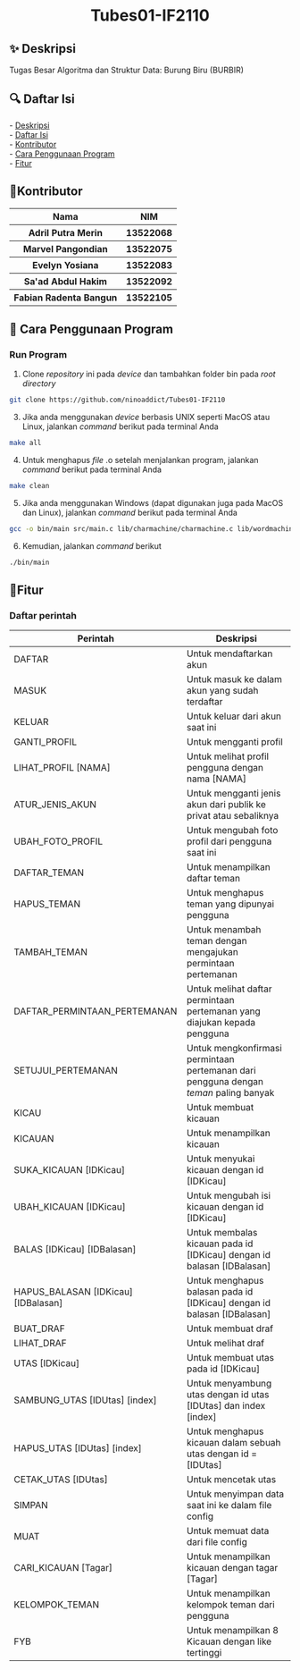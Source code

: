 <h1 align="center">Tubes01-IF2110</h1>

<h2 id = "description">✨ Deskripsi </h2>
Tugas Besar Algoritma dan Struktur Data: Burung Biru (BURBIR)


<h2 id = "table-of-contents">🔍 Daftar Isi</h2>
- <a href="#description">Deskripsi</a><br/>
- <a href="#table-of-contents">Daftar Isi</a><br/>
- <a href="#contributor">Kontributor</a><br/>
- <a href="#how-to-run">Cara Penggunaan Program</a><br/>
- <a href="feat">Fitur</a>


<h2 id = "contributor">🌟Kontributor</h2>
<table>
  <tr>
    <th>Nama</th>
    <th>NIM</th>
  </tr>
  <tr>
    <th>Adril Putra Merin</th>
    <th>13522068</th>
  </tr>
  <tr>
    <th>Marvel Pangondian</th>
    <th>13522075</th>
  </tr>
  <tr>
    <th>Evelyn Yosiana</th>
    <th>13522083</th>
  </tr>
  <tr>
    <th>Sa'ad Abdul Hakim</th>
    <th>13522092</th>
  </tr>
  <tr>
    <th>Fabian Radenta Bangun</th>
    <th>13522105</th>
  </tr>
</table>


<h2 id="how-to-run">📘 Cara Penggunaan Program</h2>

### Run Program
1. Clone _repository_ ini pada _device_ dan tambahkan folder bin pada _root directory_
```bash
git clone https://github.com/ninoaddict/Tubes01-IF2110
```
3. Jika anda menggunakan _device_ berbasis UNIX seperti MacOS atau Linux, jalankan _command_ berikut pada terminal Anda
```bash
make all
```
4. Untuk menghapus _file_ .o setelah menjalankan program, jalankan _command_ berikut pada terminal Anda
```bash
make clean
```
5. Jika anda menggunakan Windows (dapat digunakan juga pada MacOS dan Linux), jalankan _command_ berikut pada terminal Anda
```bash
gcc -o bin/main src/main.c lib/charmachine/charmachine.c lib/wordmachine/wordmachine.c lib/dsu/dsu.c lib/graph/graph.c lib/matrix/matrix.c lib/maxheap/maxheap.c lib/priorityqueue/priorityqueue.c lib/time/time.c lib/datetime/datetime.c src/db.c src/app/user/user.c src/app/user/listuser.c src/app/user/pcolor.c src/app/tweet/tweet.c src/app/tweet/listkicauan.c src/app/thread/thread.c src/app/saveload/save.c src/app/saveload/load.c src/app/reply/reply.c src/app/reply/treebalasan.c src/app/hashtag/hashtag.c src/app/fyb/fyb.c src/app/friend/friend.c src/app/friend/friendrequest.c src/app/draft/draft.c src/app/draft/liststackdraft.c
```
6. Kemudian, jalankan _command_ berikut
```bash
./bin/main
```


<h2 id="feat">📱Fitur</h2>

### Daftar perintah
| Perintah | Deskripsi |
| ------------- | ------------- |
| DAFTAR | Untuk mendaftarkan akun |
| MASUK | Untuk masuk ke dalam akun yang sudah terdaftar |
| KELUAR | Untuk keluar dari akun saat ini |
| GANTI_PROFIL | Untuk mengganti profil |
| LIHAT_PROFIL [NAMA] | Untuk melihat profil pengguna dengan nama [NAMA] |
| ATUR_JENIS_AKUN | Untuk mengganti jenis akun dari publik ke privat atau sebaliknya |
| UBAH_FOTO_PROFIL | Untuk mengubah foto profil dari pengguna saat ini |
| DAFTAR_TEMAN | Untuk menampilkan daftar teman |
| HAPUS_TEMAN | Untuk menghapus teman yang dipunyai pengguna |
| TAMBAH_TEMAN | Untuk menambah teman dengan mengajukan permintaan pertemanan |
| DAFTAR_PERMINTAAN_PERTEMANAN | Untuk melihat daftar permintaan pertemanan yang diajukan kepada pengguna |
| SETUJUI_PERTEMANAN | Untuk mengkonfirmasi permintaan pertemanan dari pengguna dengan _teman_ paling banyak |
| KICAU | Untuk membuat kicauan |
| KICAUAN | Untuk menampilkan kicauan |
| SUKA_KICAUAN [IDKicau] | Untuk menyukai kicauan dengan id [IDKicau] |
| UBAH_KICAUAN [IDKicau] | Untuk mengubah isi kicauan dengan id [IDKicau] |
| BALAS [IDKicau] [IDBalasan] | Untuk membalas kicauan pada id [IDKicau] dengan id balasan [IDBalasan] |
| HAPUS_BALASAN [IDKicau] [IDBalasan] | Untuk menghapus balasan pada id [IDKicau] dengan id balasan [IDBalasan] |
| BUAT_DRAF | Untuk membuat draf |
| LIHAT_DRAF | Untuk melihat draf |
| UTAS [IDKicau] | Untuk membuat utas pada id [IDKicau] |
| SAMBUNG_UTAS [IDUtas] [index] | Untuk menyambung utas dengan id utas [IDUtas] dan index [index] |
| HAPUS_UTAS [IDUtas] [index] | Untuk menghapus kicauan dalam sebuah utas dengan id = [IDUtas] |
| CETAK_UTAS [IDUtas] | Untuk mencetak utas |
| SIMPAN | Untuk menyimpan data saat ini ke dalam file config |
| MUAT | Untuk memuat data dari file config |
| CARI_KICAUAN [Tagar] | Untuk menampilkan kicauan dengan tagar [Tagar] | 
| KELOMPOK_TEMAN | Untuk menampilkan kelompok teman dari pengguna | 
| FYB | Untuk menampilkan 8 Kicauan dengan like tertinggi |
